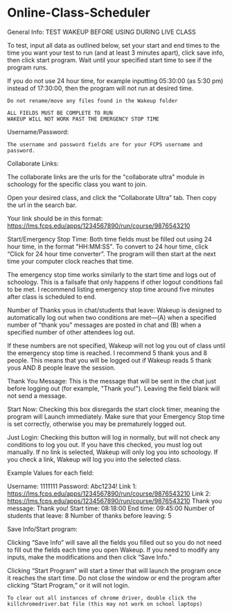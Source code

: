 # Online-Class-Scheduler

General Info: 
	TEST WAKEUP BEFORE USING DURING LIVE CLASS

To test, input all data as outlined below, set your start and end times to the time you want your test to run (and at least 3 minutes apart), click save info, then click start program. Wait until your specified start time to see if the program runs.

If you do not use 24 hour time, for example inputting 05:30:00 (as 5:30 pm) instead of 17:30:00, then the program will not run at desired time.

	Do not rename/move any files found in the Wakeup folder

	ALL FIELDS MUST BE COMPLETE TO RUN
	WAKEUP WILL NOT WORK PAST THE EMERGENCY STOP TIME

Username/Password:

	The username and password fields are for your FCPS username and password.

Collaborate Links:

The collaborate links are the urls for the "collaborate ultra" module in schoology for the specific class you want to join.

Open your desired class, and click the “Collaborate Ultra” tab. Then copy the url in the search bar.

Your link should be in this format: https://lms.fcps.edu/apps/1234567890/run/course/9876543210

Start/Emergency Stop Time:
Both time fields must be filled out using 24 hour time, in the format "HH:MM:SS". To convert to 24 hour time, click “Click for 24 hour time converter”. The program will then start at the next time your computer clock reaches that time.

The emergency stop time works similarly to the start time and logs out of schoology. This is a failsafe that only happens if other logout conditions fail to be met. I recommend listing emergency stop time around five minutes after class is scheduled to end.

Number of Thanks yous in chat/students that leave:
Wakeup is designed to automatically log out when two conditions are met—(A) when a specified number of "thank you" messages are posted in chat and (B) when a specified number of other attendees log out.

If these numbers are not specified, Wakeup will not log you out of class until the emergency stop time is reached. I recommend 5 thank yous and 8 people. This means that you will be logged out if Wakeup reads 5 thank yous AND 8 people leave the session.

Thank You Message:
This is the message that will be sent in the chat just before logging out (for example, "Thank you!"). Leaving the field blank will not send a message.

Start Now:
	Checking this box disregards the start clock timer, meaning the program will 
Launch immediately. Make sure that your Emergency Stop time is set   correctly, otherwise you may be prematurely logged out.
	
Just Login:
	Checking this button will log in normally, but will not check any conditions to log 
	you out. If you have this checked, you must log out manually.
	If no link is selected, Wakeup will only log you into schoology. If you check a link, 
	Wakeup will log you into the selected class.

Example Values for each field:

Username: 1111111
Password: Abc1234!
Link 1: https://lms.fcps.edu/apps/1234567890/run/course/9876543210
Link 2: https://lms.fcps.edu/apps/1234567890/run/course/9876543210
Thank you message: Thank you!
Start time: 08:18:00
End time: 09:45:00
Number of students that leave: 8
Number of thanks before leaving: 5

Save Info/Start program:

Clicking “Save Info” will save all the fields you filled out so you do not need to fill out the fields each time you open Wakeup. If you need to modify any inputs, make the modifications and then click “Save Info.”

Clicking “Start Program” will start a timer that will launch the program once it reaches the start time. Do not close the window or end the program after clicking “Start Program,” or it will not login.

	To clear out all instances of chrome driver, double click the killchromedriver.bat file (this may not work on school laptops)

